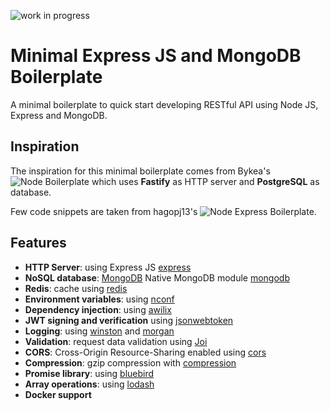 ![work in progress](https://badgen.net/badge/Status/In%20Progress/orange?icon=telegram)

# Minimal Express JS and MongoDB Boilerplate

A minimal boilerplate to quick start developing RESTful API using Node JS, Express and MongoDB.

## Inspiration

The inspiration for this minimal boilerplate comes from Bykea's ![Node Boilerplate](https://github.com/bykea/node-boilerplate) which uses **Fastify** as HTTP server and **PostgreSQL** as database.

Few code snippets are taken from hagopj13's ![Node Express Boilerplate](https://github.com/hagopj13/node-express-boilerplate).

## Features

- **HTTP Server**: using Express JS [express](https://github.com/expressjs/express)
- **NoSQL database**: [MongoDB](https://www.mongodb.com) Native MongoDB module [mongodb](https://www.mongodb.com/docs/drivers/node/current/quick-start)
- **Redis**: cache using [redis](https://github.com/luin/ioredis)
- **Environment variables**: using [nconf](https://github.com/indexzero/nconf)
- **Dependency injection**: using [awilix](https://github.com/jeffijoe/awilix)
- **JWT signing and verification** using [jsonwebtoken](https://github.com/auth0/node-jsonwebtoken)
- **Logging**: using [winston](https://github.com/winstonjs/winston) and [morgan](https://github.com/expressjs/morgan)
- **Validation**: request data validation using [Joi](https://github.com/hapijs/joi)
- **CORS**: Cross-Origin Resource-Sharing enabled using [cors](https://github.com/expressjs/cors)
- **Compression**: gzip compression with [compression](https://github.com/expressjs/compression)
- **Promise library**: using [bluebird](https://github.com/petkaantonov/bluebird)
- **Array operations**: using [lodash](https://lodash.com) 
- **Docker support**
